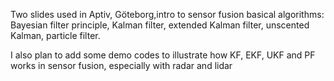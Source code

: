 Two slides used in Aptiv, Göteborg,intro to sensor fusion basical algorithms: Bayesian filter principle, Kalman filter, extended Kalman filter, unscented Kalman, particle filter. 
 
I also plan to add some demo codes to illustrate how KF, EKF, UKF and PF works in sensor fusion, especially with radar and lidar
